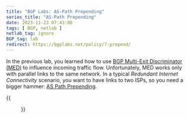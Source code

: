 ```yaml
---
title: "BGP Labs: AS-Path Prepending"
series_title: "AS-Path Prepending"
date: 2023-11-23 07:43:00
tags: [ BGP, netlab ]
netlab_tag: ignore
BGP_tag: lab
redirect: https://bgplabs.net/policy/7-prepend/
---
```

In the previous lab, you learned how to use [BGP Multi-Exit Discriminator (MED)](https://bgplabs.net/policy/6-med/) to influence incoming traffic flow. Unfortunately, MED works only with parallel links to the same network. In a typical *Redundant Internet Connectivity* scenario, you want to have links to two ISPs, so you need a bigger hammer: [AS Path Prepending](https://bgplabs.net/policy/7-prepend/).

{{<figure src="https://bgplabs.net/policy/topology-prepend.png">}}
